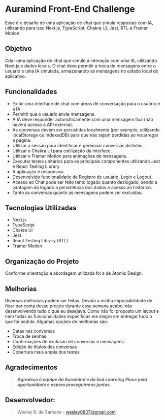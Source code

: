 # Auramind Front-End Challenge

Esse é o desafio de uma aplicação de chat que simula respostas com IA, utilizando para isso Next.js, TypeScript, Chakra UI, Jest, RTL e Framer Motion.

## Objetivo

Criar uma aplicação de chat que simule a interação com uma IA, utilizando Next.js e dados locais. O chat deve permitir a troca de mensagens entre o usuário e uma IA simulada, armazenando as mensagens no estado local do aplicativo.

## Funcionalidades

- Exibir uma interface de chat com áreas de conversação para o usuário e a IA.
- Permitir que o usuário envie mensagens.
- A IA deve responder automaticamente com uma mensagem fixa (não haverá acesso à API externa).
- As conversas devem ser persistidas localmente (por exemplo, utilizando localStorage ou IndexedDB) para que não sejam perdidas ao recarregar a página.
- Utilizar a sessão para identificar e gerenciar conversas distintas.
- Utilizar o Chakra UI para estilização da interface.
- Utilizar o Framer Motion para animações de mensagens.
- Executar testes unitários para os principais componentes utilizando Jest e React Testing Library.
- A aplicação é responsiva.
- Desenvolvido funcionalidade de Registro de usuário, Login e Logout.
- Acesso ao Chat pode ser feito tanto logado quanto deslogado, sendo a vantagem do logado a persistência dos dados e acesso ao histórico.
- Tanto as conversas quanto as mensagens podem ser excluidas.

## Tecnologias Utilizadas

- Next.js
- TypeScript
- Chakra UI
- Jest
- React Testing Library (RTL)
- Framer Motion

## Organização do Projeto

Conforme orientação a abordagem utilizada foi a de Atomic Design.

## Melhorias

Diversas melhorias podem ser feitas. Devido a minha impossibilidade de ficar por conta desse projeto durante essa semana acabei não desenvolvendo tudo o que eu desejava. Como não foi proposto um layout e nem todas as funcionalidades especificas me alegro em entregar tudo o que foi pedido.
Algumas opções de melhorias são:

- Datas nas conversas
- Troca de senhas
- Confirmações de exclusão de conversas e mensagens
- Edição de títulos das conversas
- Cobertura mais ampla dos testes

## Agradecimentos

> **_Agradeço à equipe da Auramind e da Ímã Learning Place pela oportunidade e espero proseguirmos juntos._**

## Desenvolvedor:

> Wesley R. de Santana - wesley0807@gmail.com
